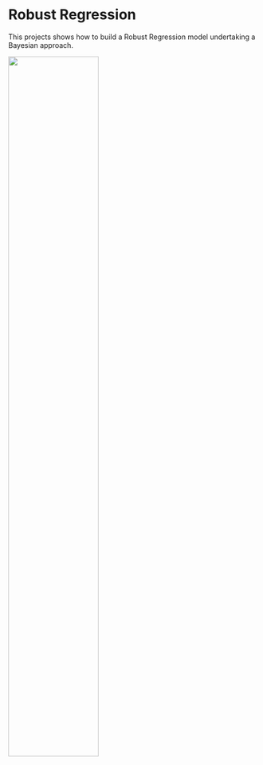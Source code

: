 # Robust Regression

This projects shows how to build a Robust Regression model undertaking a Bayesian approach.

<img src="https://user-images.githubusercontent.com/83544651/148597791-d868f19f-29e5-44d3-ba4d-688bd2418e4a.png" width="60%" height="60%">
